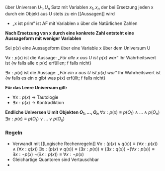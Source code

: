 über Universen $U_1, U_n$ Satz mit Variablen $x_1, x_n$ der bei Ersetzung jeden x durch ein Objekt aus U stets zu ein [[Aussagen]] wird

- „x ist prim“ ist AF mit Variablen x über die Natürlichen Zahlen



**Nach Ersetzung von x durch eine konkrete Zahl entsteht eine Aussageform mit weniger Variablen** 

Sei $p(x)$ eine Aussageform über eine Variable x über dem Universum U

$\forall x: p(x)$ ist die Aussage: *„Für alle x aus U ist p(x) war“*
Ihr Wahrheitswert ist {w falls alle x p(x) erfüllen; f falls nicht}

$\exists x: p(x)$ ist die Aussage: *„Für ein x aus U ist p(x) war“*
Ihr Wahrheitswert ist {w falls es ein x gibt was p(x) erfüllt; f falls nicht}


**Für das Leere Universum gilt:**
- $\forall x: p(x)$ -> Tautologie
- $\exists x: p(x)$ -> Kontradiktion

**Endliche Universen U mit Objekten $O_1,…, O_n$**
$\forall x: p(x) \equiv p(O_1) \land … \land p(O_n)$
$\exists x: p(x) \equiv p(O_1)\lor … \lor p(O_n)$


### Regeln
- Verwandt  mit [[Logische Rechenregeln]]
$\forall x: (p(x) \land q(x)) \equiv (\forall x: p(x)) \land (\forall x:q(x))$
$\exists x: (p(x) \lor q(x)) \equiv (\exists x: p(x)) \lor (\exists x:q(x))$
$\lnot(\forall x: p(x)) \equiv \exists x: \lnot p(x)$
$\lnot(\exists x: p(x)) \equiv \forall x: \lnot p(x)$
- Gleichartige Quantoren sind Vertauschbar
- 